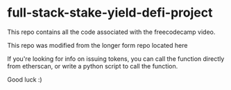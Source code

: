 # full-stack-stake-yield-defi-project

This repo contains all the code associated with the freecodecamp video.

This repo was modified from the longer form repo located here

If you're looking for info on issuing tokens, you can call the function directly from etherscan, or write a python script to call the function.

Good luck :)

